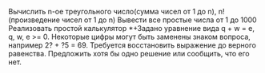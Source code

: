 Вычислить n-ое треугольного число(сумма чисел от 1 до n), n! (произведение чисел от 1 до n)
Вывести все простые числа от 1 до 1000
Реализовать простой калькулятор
*+Задано уравнение вида q + w = e, q, w, e >= 0. Некоторые цифры могут быть заменены знаком вопроса, например 2? + ?5 = 69. Требуется восстановить выражение до верного равенства. Предложить хотя бы одно решение или сообщить, что его нет.
